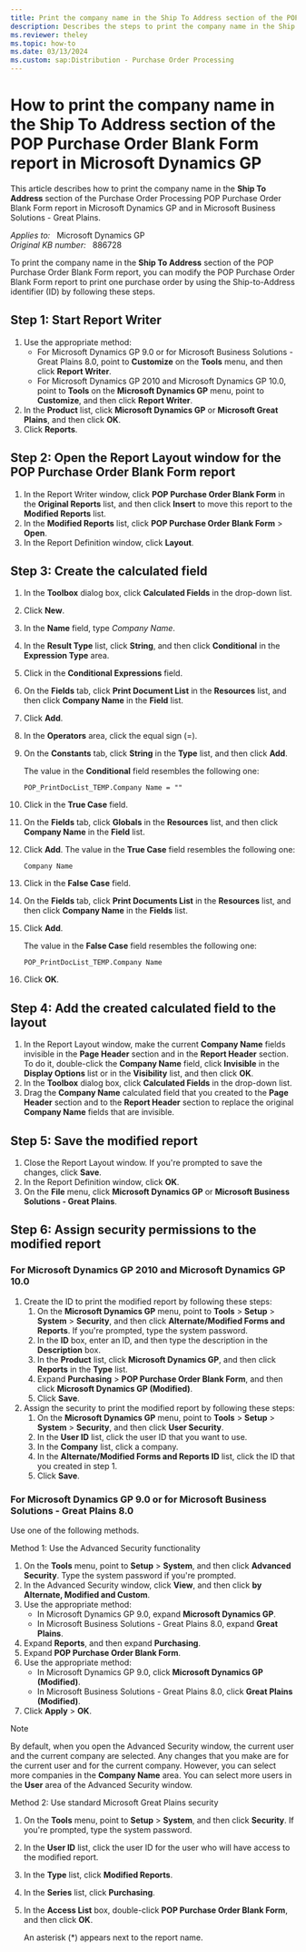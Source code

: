 ```yaml
---
title: Print the company name in the Ship To Address section of the POP Purchase Order Blank Form report in Microsoft Dynamics GP
description: Describes the steps to print the company name in the Ship To Address section of the POP Purchase Order Blank Form report in Microsoft Dynamics GP.
ms.reviewer: theley
ms.topic: how-to
ms.date: 03/13/2024
ms.custom: sap:Distribution - Purchase Order Processing
---
```

# How to print the company name in the Ship To Address section of the POP Purchase Order Blank Form report in Microsoft Dynamics GP

This article describes how to print the company name in the **Ship To Address** section of the Purchase Order Processing POP Purchase Order Blank Form report in Microsoft Dynamics GP and in Microsoft Business Solutions - Great Plains.

_Applies to:_ &nbsp; Microsoft Dynamics GP  
_Original KB number:_ &nbsp; 886728

To print the company name in the **Ship To Address** section of the POP Purchase Order Blank Form report, you can modify the POP Purchase Order Blank Form report to print one purchase order by using the Ship-to-Address identifier (ID) by following these steps.

## Step 1: Start Report Writer

1. Use the appropriate method:
   - For Microsoft Dynamics GP 9.0 or for Microsoft Business Solutions - Great Plains 8.0, point to **Customize** on the **Tools** menu, and then click **Report Writer**.
   - For Microsoft Dynamics GP 2010 and Microsoft Dynamics GP 10.0, point to **Tools** on the **Microsoft Dynamics GP** menu, point to **Customize**, and then click **Report Writer**.
2. In the **Product** list, click **Microsoft Dynamics GP** or **Microsoft Great Plains**, and then click **OK**.
3. Click **Reports**.

## Step 2: Open the Report Layout window for the POP Purchase Order Blank Form report

1. In the Report Writer window, click **POP Purchase Order Blank Form** in the **Original Reports** list, and then click **Insert** to move this report to the **Modified Reports** list.
2. In the **Modified Reports** list, click **POP Purchase Order Blank Form** > **Open**.
3. In the Report Definition window, click **Layout**.

## Step 3: Create the calculated field

1. In the **Toolbox** dialog box, click **Calculated Fields** in the drop-down list.
2. Click **New**.
3. In the **Name** field, type *Company Name*.
4. In the **Result Type** list, click **String**, and then click **Conditional** in the **Expression Type** area.
5. Click in the **Conditional Expressions** field.
6. On the **Fields** tab, click **Print Document List** in the **Resources** list, and then click **Company Name** in the **Field** list.
7. Click **Add**.
8. In the **Operators** area, click the equal sign (=).
9. On the **Constants** tab, click **String** in the **Type** list, and then click **Add**.

    The value in the **Conditional** field resembles the following one:

    `POP_PrintDocList_TEMP.Company Name = ""`
10. Click in the **True Case** field.
11. On the **Fields** tab, click **Globals** in the **Resources** list, and then click **Company Name** in the **Field** list.
12. Click **Add**.
    The value in the **True Case** field resembles the following one:

    `Company Name`
13. Click in the **False Case** field.
14. On the **Fields** tab, click **Print Documents List** in the **Resources** list, and then click **Company Name** in the **Fields** list.
15. Click **Add**.

    The value in the **False Case** field resembles the following one:

    `POP_PrintDocList_TEMP.Company Name`
16. Click **OK**.

## Step 4: Add the created calculated field to the layout

1. In the Report Layout window, make the current **Company Name** fields invisible in the **Page Header** section and in the **Report Header** section. To do it, double-click the **Company Name** field, click **Invisible** in the **Display Options** list or in the **Visibility** list, and then click **OK**.
2. In the **Toolbox** dialog box, click **Calculated Fields** in the drop-down list.
3. Drag the **Company Name** calculated field that you created to the **Page Header** section and to the **Report Header** section to replace the original **Company Name** fields that are invisible.

## Step 5: Save the modified report

1. Close the Report Layout window.
    If you're prompted to save the changes, click **Save**.
2. In the Report Definition window, click **OK**.
3. On the **File** menu, click **Microsoft Dynamics GP** or **Microsoft Business Solutions - Great Plains**.

## Step 6: Assign security permissions to the modified report

### For Microsoft Dynamics GP 2010 and Microsoft Dynamics GP 10.0

1. Create the ID to print the modified report by following these steps:
      1. On the **Microsoft Dynamics GP** menu, point to **Tools** > **Setup** > **System** > **Security**, and then click **Alternate/Modified Forms and Reports**. If you're prompted, type the system password.
      2. In the **ID** box, enter an ID, and then type the description in the **Description** box.
      3. In the **Product** list, click **Microsoft Dynamics GP**, and then click **Reports** in the **Type** list.
      4. Expand **Purchasing** > **POP Purchase Order Blank Form**, and then click **Microsoft Dynamics GP (Modified)**.
      5. Click **Save**.
2. Assign the security to print the modified report by following these steps:
      1. On the **Microsoft Dynamics GP** menu, point to **Tools** > **Setup** > **System** > **Security**, and then click **User Security**.
      2. In the **User ID** list, click the user ID that you want to use.
      3. In the **Company** list, click a company.
      4. In the **Alternate/Modified Forms and Reports ID** list, click the ID that you created in step 1.
      5. Click **Save**.

### For Microsoft Dynamics GP 9.0 or for Microsoft Business Solutions - Great Plains 8.0

Use one of the following methods.

Method 1: Use the Advanced Security functionality

1. On the **Tools** menu, point to **Setup** > **System**, and then click **Advanced Security**. Type the system password if you're prompted.
2. In the Advanced Security window, click **View**, and then click **by Alternate, Modified and Custom**.
3. Use the appropriate method:
   - In Microsoft Dynamics GP 9.0, expand **Microsoft Dynamics GP**.
   - In Microsoft Business Solutions - Great Plains 8.0, expand **Great Plains**.
4. Expand **Reports**, and then expand **Purchasing**.
5. Expand **POP Purchase Order Blank Form**.
6. Use the appropriate method:
   - In Microsoft Dynamics GP 9.0, click **Microsoft Dynamics GP (Modified)**.
   - In Microsoft Business Solutions - Great Plains 8.0, click **Great Plains (Modified)**.
7. Click **Apply** > **OK**.

> [!NOTE]
> By default, when you open the Advanced Security window, the current user and the current company are selected. Any changes that you make are for the current user and for the current company. However, you can select more companies in the **Company Name** area. You can select more users in the **User** area of the Advanced Security window.

Method 2: Use standard Microsoft Great Plains security

1. On the **Tools** menu, point to **Setup** > **System**, and then click **Security**. If you're prompted, type the system password.
2. In the **User ID** list, click the user ID for the user who will have access to the modified report.
3. In the **Type** list, click **Modified Reports**.
4. In the **Series** list, click **Purchasing**.
5. In the **Access List** box, double-click **POP Purchase Order Blank Form**, and then click **OK**.

    An asterisk (*) appears next to the report name.
